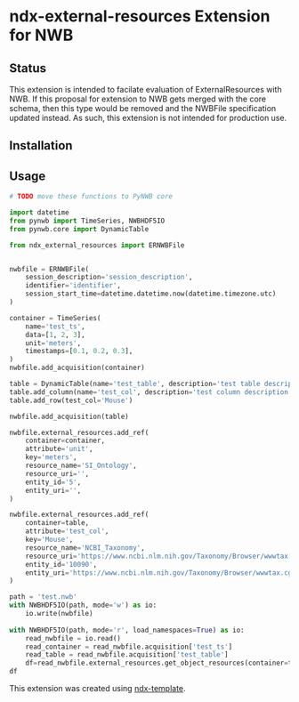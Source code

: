 # ndx-external-resources Extension for NWB

## Status

This extension is intended to facilate evaluation of ExternalResources with NWB. If this proposal for extension to NWB gets merged with the core schema, then this type would be removed and the NWBFile specification updated instead. As such, this extension is not intended for production use.

## Installation


## Usage

```python
# TODO move these functions to PyNWB core

import datetime
from pynwb import TimeSeries, NWBHDF5IO
from pynwb.core import DynamicTable

from ndx_external_resources import ERNWBFile


nwbfile = ERNWBFile(
    session_description='session_description',
    identifier='identifier',
    session_start_time=datetime.datetime.now(datetime.timezone.utc)
)

container = TimeSeries(
    name='test_ts',
    data=[1, 2, 3],
    unit='meters',
    timestamps=[0.1, 0.2, 0.3],
)
nwbfile.add_acquisition(container)

table = DynamicTable(name='test_table', description='test table description')
table.add_column(name='test_col', description='test column description')
table.add_row(test_col='Mouse')

nwbfile.add_acquisition(table)

nwbfile.external_resources.add_ref(
    container=container,
    attribute='unit',
    key='meters',
    resource_name='SI_Ontology',
    resource_uri='',
    entity_id='5',
    entity_uri='',
)

nwbfile.external_resources.add_ref(
    container=table,
    attribute='test_col',
    key='Mouse',
    resource_name='NCBI_Taxonomy',
    resource_uri='https://www.ncbi.nlm.nih.gov/Taxonomy/Browser/wwwtax.cgi',
    entity_id='10090',
    entity_uri='https://www.ncbi.nlm.nih.gov/Taxonomy/Browser/wwwtax.cgi?mode=info&id=10090',
)

path = 'test.nwb'
with NWBHDF5IO(path, mode='w') as io:
    io.write(nwbfile)
    
with NWBHDF5IO(path, mode='r', load_namespaces=True) as io:
    read_nwbfile = io.read()
    read_container = read_nwbfile.acquisition['test_ts']
    read_table = read_nwbfile.acquisition['test_table']
    df=read_nwbfile.external_resources.get_object_resources(container=table['test_col'])
df
```

This extension was created using [ndx-template](https://github.com/nwb-extensions/ndx-template).
